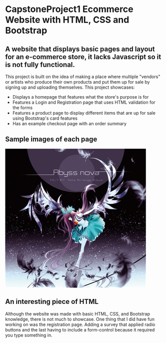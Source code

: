 # CapstoneProject1 Ecommerce Website with HTML, CSS and Bootstrap

## A website that displays basic pages and layout for an e-commerce store, it lacks Javascript so it is not fully functional.

This project is built on the idea of making a place where multiple "vendors" or artists who produce their own products and put them up for sale by signing up and uploading themselves. This project showcases:

* Displays a homepage that features what the store's purpose is for
* Features a Login and Registration page that uses HTML validation for the forms
* Features a product page to display different items that are up for sale using Bootstrap's card features
* Has an example checkout page with an order summary

## Sample images of each page
<img src="images/abyssNovaAlbum.jpg" alt>

## An interesting piece of HTML

Although the website was made with basic HTML, CSS, and Bootstrap knowledge, there is not much to showcase. One thing that I did have fun working on was the registration page. Adding a survey that applied radio buttons and the last having to include a form-control because it required you type something in.